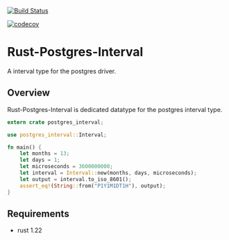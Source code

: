 [![Build Status](https://travis-ci.org/piperRyan/rust-postgres-interval.svg?branch=master)](https://travis-ci.org/piperRyan/rust-postgres-interval)

[![codecov](https://codecov.io/gh/piperRyan/rust-postgres-interval/branch/master/graph/badge.svg)](https://codecov.io/gh/piperRyan/rust-postgres-interval)

# Rust-Postgres-Interval
A interval type for the postgres driver.

## Overview
Rust-Postgres-Interval is dedicated datatype for the postgres interval type.

```rust
extern crate postgres_interval;

use postgres_interval::Interval;

fn main() {
    let months = 13;
    let days = 1;
    let microseconds = 3600000000;
    let interval = Interval::new(months, days, microseconds);
    let output = interval.to_iso_8601();
    assert_eq!(String::from("P1Y1M1DT1H"), output);
}
```

## Requirements
- rust 1.22
